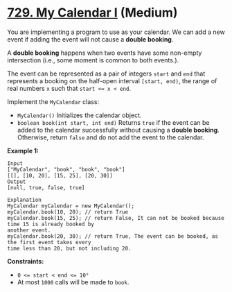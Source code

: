 # [729. My Calendar I][link] (Medium)

[link]: https://leetcode.com/problems/my-calendar-i/

You are implementing a program to use as your calendar. We can add a new event if adding the event
will not cause a **double booking**.

A **double booking** happens when two events have some non-empty intersection (i.e., some moment is
common to both events.).

The event can be represented as a pair of integers `start` and `end` that represents a booking on
the half-open interval `[start, end)`, the range of real numbers `x` such that `start <= x < end`.

Implement the `MyCalendar` class:

- `MyCalendar()` Initializes the calendar object.
- `boolean book(int start, int end)` Returns `true` if the event can be added to the calendar
successfully without causing a **double booking**. Otherwise, return `false` and do not add the
event to the calendar.

**Example 1:**

```
Input
["MyCalendar", "book", "book", "book"]
[[], [10, 20], [15, 25], [20, 30]]
Output
[null, true, false, true]

Explanation
MyCalendar myCalendar = new MyCalendar();
myCalendar.book(10, 20); // return True
myCalendar.book(15, 25); // return False, It can not be booked because time 15 is already booked by
another event.
myCalendar.book(20, 30); // return True, The event can be booked, as the first event takes every
time less than 20, but not including 20.
```

**Constraints:**

- `0 <= start < end <= 10⁹`
- At most `1000` calls will be made to `book`.
